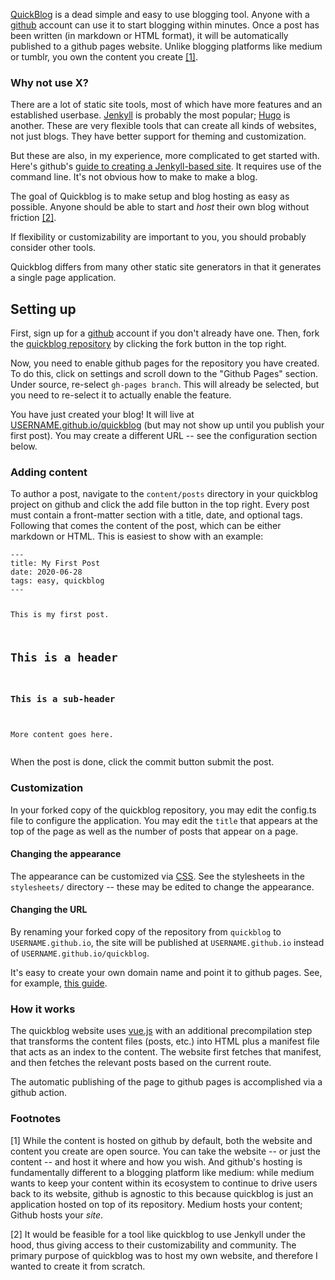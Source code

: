 <p><a href="https://github.com/anorwell/quickblog">QuickBlog</a> is a dead simple and easy to use blogging tool. Anyone with a <a href="https://github.com">github</a> account can use it to start blogging within minutes. Once a post has been written (in markdown or HTML format), it will be automatically published to a github pages website. Unlike blogging platforms like medium or tumblr, you own the content you create <a href="#footnotes">[1]</a>.</p>
<h3 id="why-not-use-x">Why not use X?</h3>
<p>There are a lot of static site tools, most of which have more features and an established userbase. <a href="https://jekyllrb.com/">Jenkyll</a> is probably the most popular; <a href="https://gohugo.io/">Hugo</a> is another. These are very flexible tools that can create all kinds of websites, not just blogs. They have better support for theming and customization. </p>
<p>But these are also, in my experience, more complicated to get started with. Here&#39;s github&#39;s <a href="https://help.github.com/en/github/working-with-github-pages/creating-a-github-pages-site-with-jekyll">guide to creating a Jenkyll-based site</a>. It requires use of the command line. It&#39;s not obvious how to make to make a blog.</p>
<p>The goal of Quickblog is to make setup and blog hosting as easy as possible. Anyone should be able to start and <em>host</em> their own blog without friction <a href="#footnotes">[2]</a>.</p>
<p>If flexibility or customizability are important to you, you should probably consider other tools.</p>
<p>Quickblog differs from many other static site generators in that it generates a single page application. </p>
<h2 id="setting-up">Setting up</h2>
<p>First, sign up for a <a href="https://github.com">github</a> account if you don&#39;t already have one. Then, fork the <a href="https://github.com/anorwell/quickblog">quickblog repository</a> by clicking the fork button in the top right.</p>
<p>Now, you need to enable github pages for the repository you have created. To do this, click on settings and scroll down to the &quot;Github Pages&quot; section. Under source, re-select <code>gh-pages branch</code>. This will already be selected, but you need to re-select it to actually enable the feature.</p>
<p>You have just created your blog! It will live at <a href="https://USERNAME.github.io/quickblog">USERNAME.github.io/quickblog</a> (but may not show up until you publish your first post). You may create a different URL -- see the configuration section below.</p>
<h3 id="adding-content">Adding content</h3>
<p>To author a post, navigate to the <code>content/posts</code> directory in your quickblog project on github and click the add file button in the top right. Every post must contain a front-matter section with a title, date, and optional tags. Following that comes the content of the post, which can be either markdown or HTML. This is easiest to show with an example:</p>
<pre><code>---
title: My First Post
date: 2020-06-28
tags: easy, quickblog
---

This is my first post.

## This is a header
### This is a sub-header

More content goes here.</code></pre>
<p>When the post is done, click the commit button submit the post.</p>
<h3 id="customization">Customization</h3>
<p>In your forked copy of the quickblog repository, you may edit the config.ts file to configure the application. You may edit the <code>title</code> that appears at the top of the page as well as the number of posts that appear on a page.</p>
<h4 id="changing-the-appearance">Changing the appearance</h4>
<p>The appearance can be customized via <a href="https://en.wikipedia.org/wiki/Cascading_Style_Sheets">CSS</a>. See the stylesheets in the <code>stylesheets/</code> directory -- these may be edited to change the appearance.</p>
<h4 id="changing-the-url">Changing the URL</h4>
<p>By renaming your forked copy of the repository from <code>quickblog</code> to <code>USERNAME.github.io</code>, the site will be published at <code>USERNAME.github.io</code> instead of <code>USERNAME.github.io/quickblog</code>. </p>
<p>It&#39;s easy to create your own domain name and point it to github pages. See, for example, <a href="https://help.github.com/en/github/working-with-github-pages/managing-a-custom-domain-for-your-github-pages-site#configuring-a-subdomain">this guide</a>.</p>
<h3 id="how-it-works">How it works</h3>
<p>The quickblog website uses <a href="https://vuejs.org/">vue.js</a> with an additional precompilation step that transforms the content files (posts, etc.) into HTML plus a manifest file that acts as an index to the content. The website first fetches that manifest, and then fetches the relevant posts based on the current route.</p>
<p>The automatic publishing of the page to github pages is accomplished via a github action.</p>
<h3 id="footnotes">Footnotes</h3>
<p>[1] While the content is hosted on github by default, both the website and content you create are open source. You can take the website -- or just the content -- and host it where and how you wish. And github&#39;s hosting is fundamentally different to a blogging platform like medium: while medium wants to keep your content within its ecosystem to continue to drive users back to its website, github is agnostic to this because quickblog is just an application hosted on top of its repository. Medium hosts your content; Github hosts your <em>site</em>.</p>
<p>[2] It would be feasible for a tool like quickblog to use Jenkyll under the hood, thus giving access to their customizability and community. The primary purpose of quickblog was to host my own website, and therefore I wanted to create it from scratch.</p>
